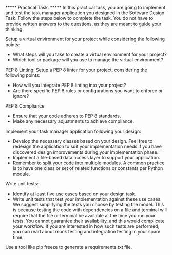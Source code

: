 ***** Practical Task: *****
In this practical task, you are going to implement and test the task manager application you designed in the Software Design Task. Follow the steps below to complete the task. You do not have to provide written answers to the questions, as they are meant to guide your thinking.

Setup a virtual environment for your project while considering the following points:

- What steps will you take to create a virtual environment for your project?
- Which tool or package will you use to manage the virtual environment?

PEP 8 Linting: Setup a PEP 8 linter for your project, considering the following points:

- How will you integrate PEP 8 linting into your project?
- Are there specific PEP 8 rules or configurations you want to enforce or ignore?

PEP 8 Compliance:

- Ensure that your code adheres to PEP 8 standards.
- Make any necessary adjustments to achieve compliance.

Implement your task manager application following your design:

- Develop the necessary classes based on your design. Feel free to redesign the application to suit your implementation needs if you have discovered design improvements during your implementation phase.
- Implement a file-based data access layer to support your application.
- Remember to split your code into multiple modules. A common practice is to have one class or set of related functions or constants per Python module.

Write unit tests:

- Identify at least five use cases based on your design task.
- Write unit tests that test your implementation against these use cases. We suggest simplifying the tests you choose by testing the model. This is because testing the code with dependencies on a file and terminal will require that the file or terminal be available at the time you run your tests. You cannot guarantee their availability, and this would complicate your workflow.
If you are interested in how such tests are performed, you can read about mock testing and integration testing in your spare time.

Use a tool like pip freeze to generate a requirements.txt file.
